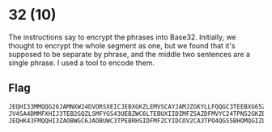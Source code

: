 # 32 (10)
The instructions say to encrypt the phrases into Base32. Initially, we thought to encrypt the whole segment as one, but we found that it's supposed to be separate by phrase, and the middle two sentences are a single phrase. I used a tool to encode them.

## Flag
```
JEQHI33MMQQG26JAMNXW24DVORSXEICJEBXGKZLEMVSCAYJAMJZGKYLLFQQGC3TEEBXG65ZANF2CO4ZAONSW4ZDJNZTSA3LFEB3GCY3BORUW63RAMFSHGIDGN5ZCA5DSN5YGSY3BNQQGG2LSMN2WS5DTEE====== JV4SA4DMMFXHIJ3TEB2GQZLSMFYGS43UEBZWC6LTEBUXIIDIMFZSAZDFMVYC24TPN52GKZBANFZXG5LFOMXCASJAM52WK43TEB2GQYLUE5ZSA53IMF2CA2DBOBYGK3TTEB3WQZLOEB4W65JHOJSSAYLMO5QXS4ZAON2HKY3LEBUW4IDBEBYG65BO JEQHK43FMQQHI3ZAOBWGC6JAOBUWC3TPEBRHSIDFMFZCYIDCOV2CA3TPO4QGS5BHOMQGIZLNMFXGI2LOM4QHE33ZMFWHI2LFOMQGK5TFOJ4SA5DJNVSSASJANB2W2IDBEB2HK3TFEE======
```
